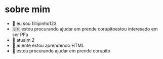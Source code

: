   # sobre mim 
- 👋 eu sou fillipinho123       
- 🇧🇷 estou procurando ajudar em prende corupitoestou interesado em ser PFa          
- 🌱 atualm​
2
- 👋 euente estou aprendendo HTML           
- 💞️ estou procurando ajudar em prende corupito            
